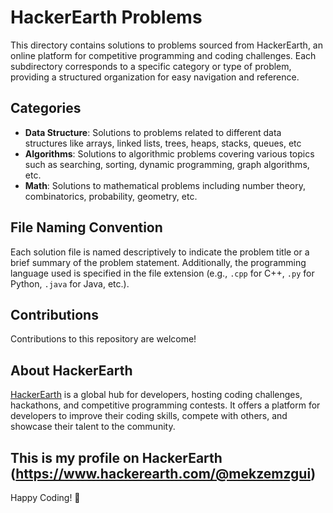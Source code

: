 # HackerEarth Problems

This directory contains solutions to problems sourced from HackerEarth, an online platform for competitive programming and coding challenges. Each subdirectory corresponds to a specific category or type of problem, providing a structured organization for easy navigation and reference.

## Categories

- **Data Structure**: Solutions to problems related to different data structures like arrays, linked lists, trees, heaps, stacks, queues, etc
- **Algorithms**: Solutions to algorithmic problems covering various topics such as searching, sorting, dynamic programming, graph algorithms, etc.
- **Math**: Solutions to mathematical problems including number theory, combinatorics, probability, geometry, etc.

## File Naming Convention

Each solution file is named descriptively to indicate the problem title or a brief summary of the problem statement. Additionally, the programming language used is specified in the file extension (e.g., `.cpp` for C++, `.py` for Python, `.java` for Java, etc.).

## Contributions

Contributions to this repository are welcome!

## About HackerEarth

[HackerEarth](https://www.hackerearth.com/) is a global hub for developers, hosting coding challenges, hackathons, and competitive programming contests. It offers a platform for developers to improve their coding skills, compete with others, and showcase their talent to the community.

This is my profile on HackerEarth (https://www.hackerearth.com/@mekzemzgui) 
---

Happy Coding! 🚀

